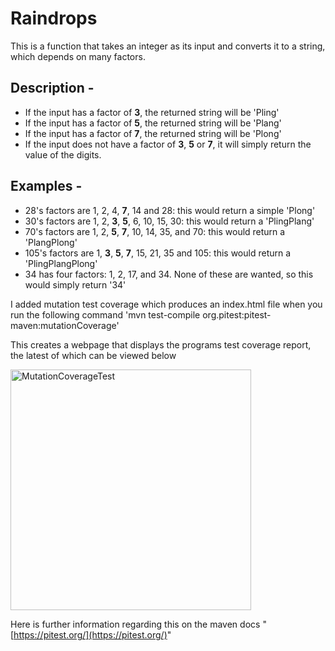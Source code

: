 # Raindrops

This is a function that takes an integer as its input and converts it to a string, which depends on many factors.

## Description -

- If the input has a factor of **3**, the returned string will be 'Pling'
- If the input has a factor of **5**, the returned string will be 'Plang'
- If the input has a factor of **7**, the returned string will be 'Plong'
- If the input does not have a factor of **3**, **5** or **7**, it will simply return the value of the digits.

## Examples -

- 28's factors are 1, 2, 4, **7**, 14 and 28: this would return a simple 'Plong'
- 30's factors are 1, 2, **3**, **5**, 6, 10, 15, 30: this would return a 'PlingPlang'
- 70's factors are 1, 2, **5**, **7**, 10, 14, 35, and 70: this would return a 'PlangPlong' 
- 105's factors are 1, **3**, **5**, **7**, 15, 21, 35 and 105: this would return a 'PlingPlangPlong' 
- 34 has four factors: 1, 2, 17, and 34. None of these are wanted, so this would simply return '34'

I added mutation test coverage which produces an index.html file when you run the following command
'mvn test-compile org.pitest:pitest-maven:mutationCoverage'

This creates a webpage that displays the programs test coverage report, the latest of which can be viewed below

<img width="385" alt="MutationCoverageTest" src="https://user-images.githubusercontent.com/80487618/169087818-8220a78e-9364-4ee4-9642-f683924671be.png">


Here is further information regarding this on the maven docs "[https://pitest.org/](https://pitest.org/)"

